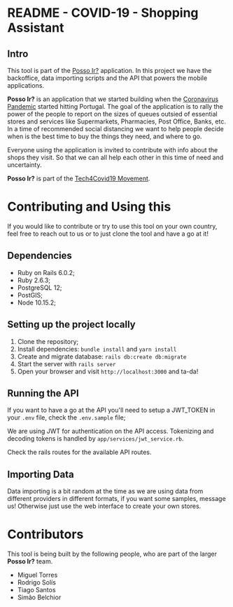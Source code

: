 # README - COVID-19 - Shopping Assistant

## Intro

This tool is part of the [Posso Ir?](https://www.posso-ir.com) application.
In this project we have the backoffice, data importing scripts and the API
that powers the mobile applications.

__Posso Ir?__ is an application that we started building when the
[Coronavirus Pandemic](https://en.wikipedia.org/wiki/2019%E2%80%9320_coronavirus_pandemic)
started hitting Portugal. The goal of the application is to rally the power of
the people to report on the sizes of queues outsied of essential stores and services
like Supermarkets, Pharmacies, Post Office, Banks, etc. In a time of recommended
social distancing we want to help people decide when is the best time to buy the
things they need, and where to go.

Everyone using the application is invited to contribute with info about the shops
they visit. So that we can all help each other in this time of need and uncertainty.

__Posso Ir?__ is part of the [Tech4Covid19 Movement](https://tech4covid19.org/).


# Contributing and Using this

If you would like to contribute or try to use this tool on your own country, feel
free to reach out to us or to just clone the tool and have a go at it!

## Dependencies

- Ruby on Rails 6.0.2;
- Ruby 2.6.3;
- PostgreSQL 12;
- PostGIS;
- Node 10.15.2;

## Setting up the project locally

1. Clone the repository;
2. Install dependencies: `bundle install` and `yarn install`
3. Create and migrate database: `rails db:create db:migrate`
4. Start the server with `rails server`
5. Open your browser and visit `http://localhost:3000` and ta-da!

## Running the API

If you want to have a go at the API you'll need to setup a JWT_TOKEN in
your `.env` file, check the `.env.sample` file;

We are using JWT for authentication on the API access. Tokenizing and
decoding tokens is handled by `app/services/jwt_service.rb`.

Check the rails routes for the available API routes.


## Importing Data

Data importing is a bit random at the time as we are using data from different
providers in different formats, if you want some samples, message us!
Otherwise just use the web interface to create your own stores.

# Contributors

This tool is being built by the following people, who are part of the larger
__Posso Ir?__ team.

* Miguel Torres
* Rodrigo Solís
* Tiago Santos
* Simão Belchior
